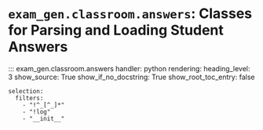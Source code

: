 # `exam_gen.classroom.answers`: Classes for Parsing and Loading Student Answers

::: exam_gen.classroom.answers
    handler: python
    rendering:
      heading_level: 3
      show_source: True
      show_if_no_docstring: True
      show_root_toc_entry: false

    selection:
      filters:
        - "!^_[^_]*"
        - "!log"
        - "__init__"
